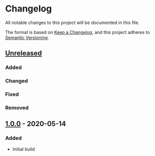 # Changelog
All notable changes to this project will be documented in this file.

The format is based on [Keep a Changelog](https://keepachangelog.com/en/1.0.0/),
and this project adheres to [Semantic Versioning](https://semver.org/spec/v2.0.0.html).

## [Unreleased]
### Added

### Changed

### Fixed

### Removed

## [1.0.0] - 2020-05-14
### Added
- Initial build

[Unreleased]: https://github.com/ninety-six/milo-css-base/compare/v1.0.0...HEAD
[1.0.0]: https://github.com/ninety-six/milo-css-base/releases/tag/v1.0.0
